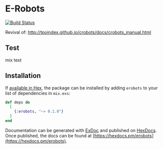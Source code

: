 # E-Robots
[![Build Status](https://travis-ci.org/meox/e-robots.svg?branch=master)](https://travis-ci.org/meox/e-robots)

Revival of:
http://tpoindex.github.io/crobots/docs/crobots_manual.html

## Test

mix test


## Installation

If [available in Hex](https://hex.pm/docs/publish), the package can be installed
by adding `erobots` to your list of dependencies in `mix.exs`:

```elixir
def deps do
  [
    {:erobots, "~> 0.1.0"}
  ]
end
```

Documentation can be generated with [ExDoc](https://github.com/elixir-lang/ex_doc)
and published on [HexDocs](https://hexdocs.pm). Once published, the docs can
be found at [https://hexdocs.pm/erobots](https://hexdocs.pm/erobots).
